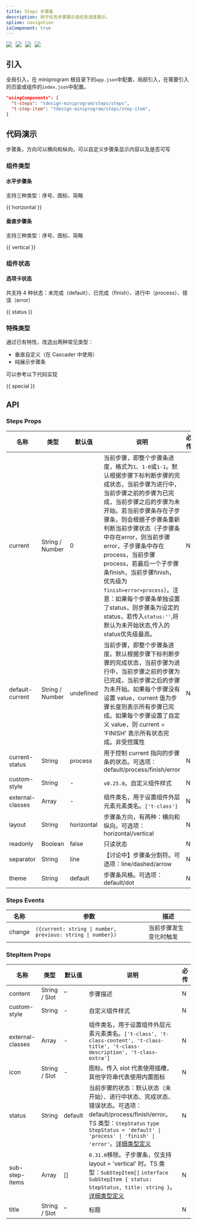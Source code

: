 ```yaml
---
title: Steps 步骤条
description: 用于任务步骤展示或任务进度展示。
spline: navigation
isComponent: true
---
```


<span class="coverages-badge" style="margin-right: 10px"><img src="https://img.shields.io/badge/coverages%3A%20lines-98%25-blue" /></span><span class="coverages-badge" style="margin-right: 10px"><img src="https://img.shields.io/badge/coverages%3A%20functions-88%25-blue" /></span><span class="coverages-badge" style="margin-right: 10px"><img src="https://img.shields.io/badge/coverages%3A%20statements-96%25-blue" /></span><span class="coverages-badge" style="margin-right: 10px"><img src="https://img.shields.io/badge/coverages%3A%20branches-82%25-blue" /></span>
## 引入

全局引入，在 miniprogram 根目录下的`app.json`中配置，局部引入，在需要引入的页面或组件的`index.json`中配置。

```json
"usingComponents": {
  "t-steps": "tdesign-miniprogram/steps/steps",
  "t-step-item": "tdesign-miniprogram/steps/step-item",
}
```

## 代码演示

步骤条，方向可以横向和纵向，可以自定义步骤条显示内容以及是否可写

### 组件类型

#### 水平步骤条

支持三种类型：序号、图标、简略

{{ horizontal }}

#### 垂直步骤条

支持三种类型：序号、图标、简略

{{ vertical }}

### 组件状态

#### 选项卡状态

共支持 4 种状态：未完成（default）、已完成（finish）、进行中（process）、错误（error）

{{ status }}

### 特殊类型

通过已有特性，改造出两种常见类型：

- 垂直自定义（在 Cascader 中使用）
- 纯展示步骤条

可以参考以下代码实现

{{ special }}

## API
### Steps Props

名称 | 类型 | 默认值 | 说明 | 必传
-- | -- | -- | -- | --
current | String / Number | 0 | 当前步骤，即整个步骤条进度，格式为`1`、`1-0`或`1-1`。默认根据步骤下标判断步骤的完成状态，当前步骤为进行中，当前步骤之前的步骤为已完成，当前步骤之后的步骤为未开始。若当前步骤条存在子步骤条，则会根据子步骤条重新判断当前步骤状态（子步骤条中存在error，则当前步骤error，子步骤条中存在process，当前步骤process，若最后一个子步骤条finish，当前步骤finish，优先级为`finish>error>process`）。注意：如果每个步骤条单独设置了status，则步骤条为设定的status，若传入`status:''`,将默认为未开始状态,传入的status优先级最高。 | N
default-current | String / Number | undefined | 当前步骤，即整个步骤条进度。默认根据步骤下标判断步骤的完成状态，当前步骤为进行中，当前步骤之前的步骤为已完成，当前步骤之后的步骤为未开始。如果每个步骤没有设置 value，current 值为步骤长度则表示所有步骤已完成。如果每个步骤设置了自定义 value，则 current = 'FINISH' 表示所有状态完成。非受控属性 | N
current-status | String | process | 用于控制 current 指向的步骤条的状态。可选项：default/process/finish/error | N
custom-style | String | - | `v0.25.0`。自定义组件样式 | N
external-classes | Array | - | 组件类名，用于设置组件外层元素元素类名。`['t-class']` | N
layout | String | horizontal | 步骤条方向，有两种：横向和纵向。可选项：horizontal/vertical | N
readonly | Boolean | false | 只读状态 | N
separator | String | line | 【讨论中】步骤条分割符。可选项：line/dashed/arrow | N
theme | String | default | 步骤条风格。可选项：default/dot | N

### Steps Events

名称 | 参数 | 描述
-- | -- | --
change | `({current: string \| number, previous: string \| number})` | 当前步骤发生变化时触发

### StepItem Props

名称 | 类型 | 默认值 | 说明 | 必传
-- | -- | -- | -- | --
content | String / Slot | '' | 步骤描述 | N
custom-style | String | - | 自定义组件样式 | N
external-classes | Array | - | 组件类名，用于设置组件外层元素元素类名。`['t-class', 't-class-content', 't-class-title', 't-class-description', 't-class-extra']` | N
icon | String / Slot | - | 图标。传入 slot 代表使用插槽，其他字符串代表使用内置图标 | N
status | String | default | 当前步骤的状态：默认状态（未开始）、进行中状态、完成状态、错误状态。可选项：default/process/finish/error。TS 类型：`StepStatus` `type StepStatus = 'default' \| 'process' \| 'finish' \| 'error'`。[详细类型定义](https://github.com/Tencent/tdesign-miniprogram/tree/develop/src/steps/type.ts) | N
sub-step-items | Array | [] | `0.31.0`移除。子步骤条，仅支持 layout  = 'vertical' 时。TS 类型：`SubStepItem[]` `interface SubStepItem { status: StepStatus, title: string }`。[详细类型定义](https://github.com/Tencent/tdesign-miniprogram/tree/develop/src/steps/type.ts) | N
title | String / Slot | '' | 标题 | N
